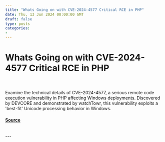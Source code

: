 ```yaml
---
title: "Whats Going on with CVE-2024-4577 Critical RCE in PHP"
date: Thu, 13 Jun 2024 00:00:00 GMT
draft: false
type: posts
categories: 
- 
---
```

# Whats Going on with CVE-2024-4577 Critical RCE in PHP

<br/>

<br/>
Examine the technical details of CVE-2024-4577, a serious remote code execution vulnerability in PHP affecting Windows deployments. Discovered by DEVCORE and demonstrated by watchTowr, this vulnerability exploits a 'best-fit' Unicode processing behavior in Windows.

#### [Source](https://www.greynoise.io/blog/whats-going-on-with-cve-2024-4577-critical-rce-in-php)

<br/>
---
